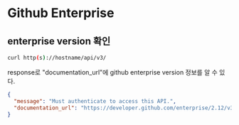 # Github Enterprise

## enterprise version 확인

```bash
curl http(s)://hostname/api/v3/
```

response로 "documentation_url"에 github enterprise version 정보를 알 수 있다.

```json
{
  "message": "Must authenticate to access this API.",
  "documentation_url": "https://developer.github.com/enterprise/2.12/v3"
}
```
